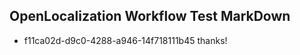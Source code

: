 ## OpenLocalization Workflow Test MarkDown
* f11ca02d-d9c0-4288-a946-14f718111b45 thanks!

<!--HONumber=Aug16_HO1-->


